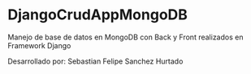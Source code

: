 # DjangoCrudAppMongoDB
Manejo de base de datos en MongoDB con Back y Front realizados en Framework Django

Desarrollado por: Sebastian Felipe Sanchez Hurtado
